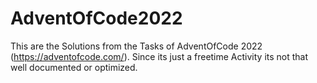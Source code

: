 # AdventOfCode2022

This are the Solutions from the Tasks of AdventOfCode 2022 (https://adventofcode.com/). Since its just a freetime Activity its not that well documented or optimized.
